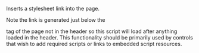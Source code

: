 ﻿Inserts a stylesheet link into the page. 

Note the link is generated just below the <form> tag of the page not in the header so this script will load after anything loaded in the header. This functionality should be primarily used by controls that wish to add required scripts or links to embedded script resources.